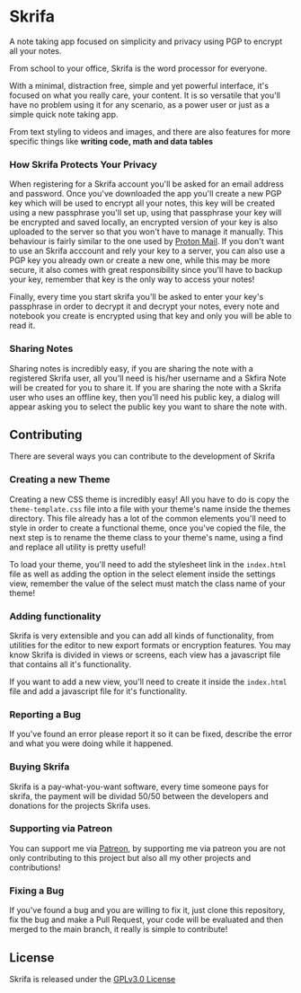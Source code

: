 # Skrifa

A note taking app focused on simplicity and privacy using PGP to encrypt all your notes.

From school to your office, Skrifa is the word processor for everyone.

With a minimal, distraction free, simple and yet powerful interface, it's focused on what you really care, your content. It is so versatile that you'll have no problem using it for any scenario, as a power user or just as a simple quick note taking app.

From text styling to videos and images, and there are also features for more specific things like **writing code, math and data tables**

### How Skrifa Protects Your Privacy
When registering for a Skrifa account you'll be asked for an email address and password. Once you've downloaded the app you'll create a new PGP key which will be used to encrypt all your notes, this key will be created using a new passphrase you'll set up, using that passphrase your key will be encrypted and saved locally, an encrypted version of your key is also uploaded to the server so that you won't have to manage it manually. This behaviour is fairly similar to the one used by [Proton Mail](https://protonmail.com/). If you don't want to use an Skrifa acccount and rely your key to a server, you can also use a PGP key you already own or create a new one, while this may be more secure, it also comes with great responsibility since you'll have to backup your key, remember that key is the only way to access your notes!

Finally, every time you start skrifa you'll be asked to enter your key's passphrase in order to decrypt it and decrypt your notes, every note and notebook you create is encrypted using that key and only you will be able to read it.

### Sharing Notes
Sharing notes is incredibly easy, if you are sharing the note with a registered Skrifa user, all you'll need is his/her username and a Skfira Note will be created for you to share it.
If you are sharing the note with a Skrifa user who uses an offline key, then you'll need his public key, a dialog will appear asking you to select the public key you want to share the note with.

## Contributing
There are several ways you can contribute to the development of Skrifa

### Creating a new Theme
Creating a new CSS theme is incredibly easy! All you have to do is copy the `theme-template.css` file into a file with your theme's name inside the themes directory.
This file already has a lot of the common elements you'll need to style in order to create a functional theme, once you've copied the file, the next step is to rename the theme class to your theme's name, using a find and replace all utility is pretty useful!

To load your theme, you'll need to add the stylesheet link in the `index.html` file as well as adding the option in the select element inside the settings view, remember the value of the select must match the class name of your theme!

### Adding functionality
Skrifa is very extensible and you can add all kinds of functionality, from utilities for the editor to new export formats or encryption features. You may know Skrifa is divided in views or screens, each view has a javascript file that contains all it's functionality.

If you want to add a new view, you'll need to create it inside the `index.html` file and add a javascript file for it's functionality.

### Reporting a Bug
If you've found an error please report it so it can be fixed, describe the error and what you were doing while it happened.

### Buying Skrifa
Skrifa is a pay-what-you-want software, every time someone pays for skrifa, the payment will be dividad 50/50 between the developers and donations for the projects Skrifa uses.

### Supporting via Patreon
You can support me via [Patreon](https://www.patreon.com/Hyuchia), by supporting me via patreon you are not only contributing to this project but also all my other projects and contributions!

### Fixing a Bug
If you've found a bug and you are willing to fix it, just clone this repository, fix the bug and make a Pull Request, your code will be evaluated and then merged to the main branch, it really is simple to contribute!

## License
Skrifa is released under the [GPLv3.0 License](https://github.com/Skrifa/Skrifa/blob/master/LICENSE)